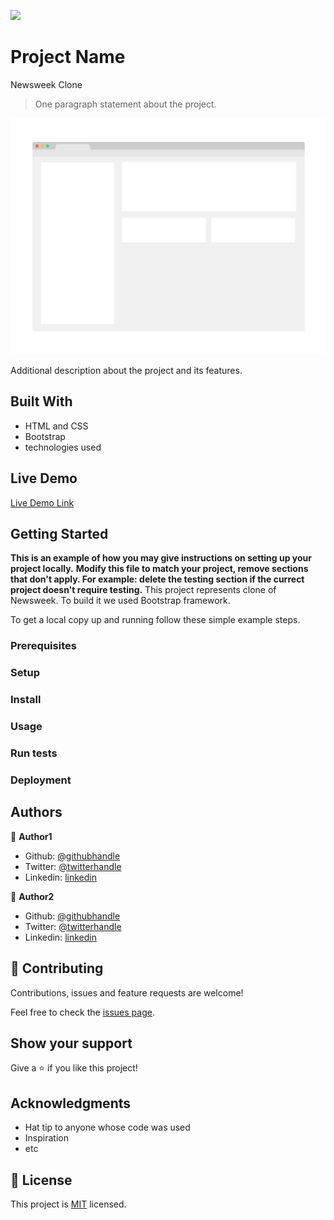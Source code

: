![](https://img.shields.io/badge/Microverse-blueviolet)

# Project Name
Newsweek Clone
> One paragraph statement about the project.

![screenshot](./app_screenshot.png)

Additional description about the project and its features.

## Built With

- HTML and CSS
- Bootstrap
- technologies used

## Live Demo

[Live Demo Link](https://bigwizzo.github.io/newsweek-clone/)


## Getting Started

**This is an example of how you may give instructions on setting up your project locally.**
**Modify this file to match your project, remove sections that don't apply. For example: delete the testing section if the currect project doesn't require testing.**
This project represents clone of Newsweek. To build it we used Bootstrap framework.

To get a local copy up and running follow these simple example steps.

### Prerequisites

### Setup

### Install

### Usage

### Run tests

### Deployment



## Authors

👤 **Author1**

- Github: [@githubhandle](https://github.com/bigwizzo )
- Twitter: [@twitterhandle](https://twitter.com/twitterhandle)
- Linkedin: [linkedin](https://www.linkedin.com/in/willnyamunokora)

👤 **Author2**

- Github: [@githubhandle](https://github.410AngelaVU)
- Twitter: [@twitterhandle](@andjelavukadinov7)
- Linkedin: [linkedin](https://linkedin.com/andjelavukadinov)

## 🤝 Contributing

Contributions, issues and feature requests are welcome!

Feel free to check the [issues page](issues/).

## Show your support

Give a ⭐️ if you like this project!

## Acknowledgments

- Hat tip to anyone whose code was used
- Inspiration
- etc

## 📝 License

This project is [MIT](lic.url) licensed.
